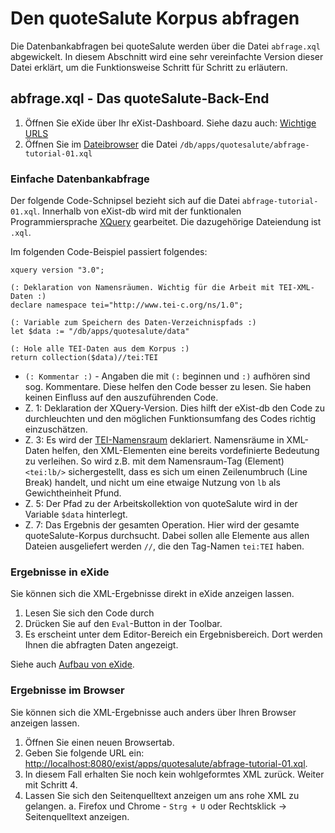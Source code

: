# Den quoteSalute Korpus abfragen

Die Datenbankabfragen bei quoteSalute werden über die Datei `abfrage.xql` abgewickelt. In diesem Abschnitt wird eine sehr vereinfachte Version dieser Datei erklärt, um die Funktionsweise Schritt für Schritt zu erläutern.

## abfrage.xql - Das quoteSalute-Back-End

1. Öffnen Sie eXide über Ihr eXist-Dashboard. Siehe dazu auch: [Wichtige URLS](01_Erste_Schritte_mit_eXide.md#Wichtige-URLs)
2. Öffnen Sie im [Dateibrowser](01_Erste_Schritte_mit_eXide.md#Aufbau-von-eXide) die Datei `/db/apps/quotesalute/abfrage-tutorial-01.xql`

### Einfache Datenbankabfrage

Der folgende Code-Schnipsel bezieht sich auf die Datei `abfrage-tutorial-01.xql`. Innerhalb von eXist-db wird mit der funktionalen Programmiersprache [XQuery](https://www.w3.org/TR/xquery-31/) gearbeitet. Die dazugehörige Dateiendung ist `.xql`.

Im folgenden Code-Beispiel passiert folgendes:

```xquery
xquery version "3.0";

(: Deklaration von Namensräumen. Wichtig für die Arbeit mit TEI-XML-Daten :)
declare namespace tei="http://www.tei-c.org/ns/1.0";

(: Variable zum Speichern des Daten-Verzeichnispfads :)
let $data := "/db/apps/quotesalute/data"

(: Hole alle TEI-Daten aus dem Korpus :)
return collection($data)//tei:TEI
```

* `(: Kommentar :)` - Angaben die mit `(:` beginnen und `:)` aufhören sind sog. Kommentare. Diese helfen den Code besser zu lesen. Sie haben keinen Einfluss auf den auszuführenden Code.
* Z. 1: Deklaration der XQuery-Version. Dies hilft der eXist-db den Code zu durchleuchten und den möglichen Funktionsumfang des Codes richtig einzuschätzen.
* Z. 3: Es wird der [TEI-Namensraum](https://tei-c.org/release/doc/tei-p5-doc/de/html/ref-namespace.html) deklariert. Namensräume in XML-Daten helfen, den XML-Elementen eine bereits vordefinierte Bedeutung zu verleihen. So wird z.B. mit dem Namensraum-Tag (Element) `<tei:lb/>` sichergestellt, dass es sich um einen Zeilenumbruch (Line Break) handelt, und nicht um eine etwaige Nutzung von `lb` als Gewichtheinheit Pfund.
* Z. 5: Der Pfad zu der Arbeitskollektion von quoteSalute wird in der Variable `$data` hinterlegt.
* Z. 7: Das Ergebnis der gesamten Operation. Hier wird der gesamte quoteSalute-Korpus durchsucht. Dabei sollen alle Elemente aus allen Dateien ausgeliefert werden `//`, die den Tag-Namen `tei:TEI` haben.

### Ergebnisse in eXide

Sie können sich die XML-Ergebnisse direkt in eXide anzeigen lassen.

1. Lesen Sie sich den Code durch
2. Drücken Sie auf den `Eval`-Button in der Toolbar.
3. Es erscheint unter dem Editor-Bereich ein Ergebnisbereich. Dort werden Ihnen die abfragten Daten angezeigt.

Siehe auch [Aufbau von eXide](01_Erste_Schritte_mit_eXide.md#Aufbau-von-eXide).

### Ergebnisse im Browser

Sie können sich die XML-Ergebnisse auch anders über Ihren Browser anzeigen lassen.

1. Öffnen Sie einen neuen Browsertab.
2. Geben Sie folgende URL ein: [http://localhost:8080/exist/apps/quotesalute/abfrage-tutorial-01.xql](http://localhost:8080/exist/apps/quotesalute/abfrage-tutorial-01.xql).
3. In diesem Fall erhalten Sie noch kein wohlgeformtes XML zurück. Weiter mit Schritt 4.
4. Lassen Sie sich den Seitenquelltext anzeigen um ans rohe XML zu gelangen.
  a. Firefox und Chrome - `Strg + U` oder Rechtsklick -> Seitenquelltext anzeigen.
